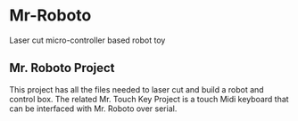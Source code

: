 # Mr-Roboto
Laser cut micro-controller based robot toy

<h2>Mr. Roboto Project</h2>
This project has all the files needed to laser cut and build a robot and control box.
The related Mr. Touch Key Project is a touch Midi keyboard that can be interfaced with Mr. Roboto over serial.

